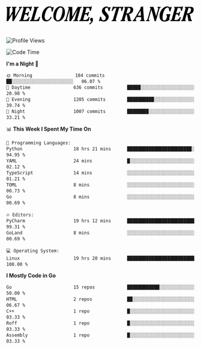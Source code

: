 <div>
  <picture>
    <source media="(prefers-color-scheme: dark)" srcset="./headers/welcome_white.png">
    <img alt="WELCOME, STRANGER" src="./headers/welcome.png" width="500">
  </picture>
</div>

<br>

![Profile Views](https://komarev.com/ghpvc/?username=darleet&color=blue)

<!--START_SECTION:waka-->
![Code Time](http://img.shields.io/badge/Code%20Time-639%20hrs%206%20mins-blue)

**I'm a Night 🦉** 

```text
🌞 Morning                184 commits         ██░░░░░░░░░░░░░░░░░░░░░░░   06.07 % 
🌆 Daytime                636 commits         █████░░░░░░░░░░░░░░░░░░░░   20.98 % 
🌃 Evening                1205 commits        ██████████░░░░░░░░░░░░░░░   39.74 % 
🌙 Night                  1007 commits        ████████░░░░░░░░░░░░░░░░░   33.21 % 
```


📊 **This Week I Spent My Time On** 

```text
💬 Programming Languages: 
Python                   18 hrs 21 mins      ████████████████████████░   94.95 % 
YAML                     24 mins             █░░░░░░░░░░░░░░░░░░░░░░░░   02.12 % 
TypeScript               14 mins             ░░░░░░░░░░░░░░░░░░░░░░░░░   01.21 % 
TOML                     8 mins              ░░░░░░░░░░░░░░░░░░░░░░░░░   00.73 % 
Go                       8 mins              ░░░░░░░░░░░░░░░░░░░░░░░░░   00.69 % 

🔥 Editors: 
PyCharm                  19 hrs 12 mins      █████████████████████████   99.31 % 
GoLand                   8 mins              ░░░░░░░░░░░░░░░░░░░░░░░░░   00.69 % 

💻 Operating System: 
Linux                    19 hrs 20 mins      █████████████████████████   100.00 % 
```

**I Mostly Code in Go** 

```text
Go                       15 repos            ████████████░░░░░░░░░░░░░   50.00 % 
HTML                     2 repos             ██░░░░░░░░░░░░░░░░░░░░░░░   06.67 % 
C++                      1 repo              █░░░░░░░░░░░░░░░░░░░░░░░░   03.33 % 
Roff                     1 repo              █░░░░░░░░░░░░░░░░░░░░░░░░   03.33 % 
Assembly                 1 repo              █░░░░░░░░░░░░░░░░░░░░░░░░   03.33 % 
```




<!--END_SECTION:waka-->
